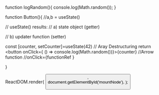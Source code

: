 function logRandom(){
  console.log(Math.random());
}

function Button(){
  //a,b = useState()

// useState() results:
// a) state object (getter)

// b) updater function (setter)
  
  const  [counter, setCounter]=useState(42) // Aray Destructuring
   return <button onClick={ () => console.log(Math.random())}>{counter}</button>   //Arrow function     //onClick={functionRef }

 
}

ReactDOM.render(
<Button/>,           
  document.getElementById('mountNode'),
);